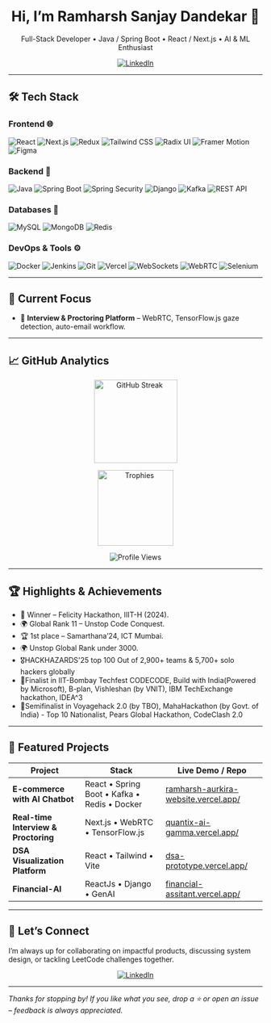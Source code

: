 <!-- ----------------------------------------------------- -->
<!--  Profile README – Ramharsh Dandekar                   -->
<!-- ----------------------------------------------------- -->

<h1 align="center">Hi, I’m Ramharsh Sanjay Dandekar 👋</h1>
<p align="center">
  Full-Stack Developer • Java / Spring Boot • React / Next.js • AI & ML Enthusiast
</p>

<div align="center">

[![LinkedIn](https://img.shields.io/badge/-LinkedIn-0A66C2?logo=linkedin&logoColor=white&style=for-the-badge)](https://www.linkedin.com/in/ramharsh-sanjay-dandekar)

</div>

---

## 🛠️ Tech Stack

### Frontend&nbsp;🌐
![React](https://img.shields.io/badge/React-61DAFB?logo=react&logoColor=white&style=flat)
![Next.js](https://img.shields.io/badge/Next.js-000000?logo=next.js&logoColor=white&style=flat)
![Redux](https://img.shields.io/badge/Redux-764ABC?logo=redux&logoColor=white&style=flat)
![Tailwind CSS](https://img.shields.io/badge/Tailwind-38B2AC?logo=tailwind-css&logoColor=white&style=flat)
![Radix UI](https://img.shields.io/badge/Radix_UI-2E2E2E?logo=data:image/svg+xml;base64,PHN2ZyB3aWR0aD0iMTIiIGhlaWdodD0iMTIiIHZpZXdCb3g9IjAgMCAxMiAxMiIgZmlsbD0ibm9uZSIgeG1sbnM9Imh0dHA6Ly93d3cudzMub3JnLzIwMDAvc3ZnIj48Y2lyY2xlIGN4PSI2IiBjeT0iNiIgcj0iNiIgZmlsbD0iI2ZmZiIvPjwvc3ZnPg==&logoColor=white&style=flat)
![Framer Motion](https://img.shields.io/badge/Framer_Motion-0055FF?logo=framer&logoColor=white&style=flat)
![Figma](https://img.shields.io/badge/Figma-F24E1E?logo=figma&logoColor=white&style=flat)

### Backend&nbsp;🔧
![Java](https://img.shields.io/badge/Java-ED8B00?logo=openjdk&logoColor=white&style=flat)
![Spring Boot](https://img.shields.io/badge/Spring_Boot-6DB33F?logo=spring-boot&logoColor=white&style=flat)
![Spring Security](https://img.shields.io/badge/Spring_Security-6DB33F?logo=spring&logoColor=white&style=flat)
![Django](https://img.shields.io/badge/Django-092E20?logo=django&logoColor=white&style=flat)
![Kafka](https://img.shields.io/badge/Apache_Kafka-231F20?logo=apache-kafka&logoColor=white&style=flat)
![REST API](https://img.shields.io/badge/REST_API-009688?logo=swagger&logoColor=white&style=flat)

### Databases&nbsp;💾
![MySQL](https://img.shields.io/badge/MySQL-4479A1?logo=mysql&logoColor=white&style=flat)
![MongoDB](https://img.shields.io/badge/MongoDB-47A248?logo=mongodb&logoColor=white&style=flat)
![Redis](https://img.shields.io/badge/Redis-DC382D?logo=redis&logoColor=white&style=flat)

### DevOps & Tools&nbsp;⚙️
![Docker](https://img.shields.io/badge/Docker-2496ED?logo=docker&logoColor=white&style=flat)
![Jenkins](https://img.shields.io/badge/Jenkins-D24939?logo=jenkins&logoColor=white&style=flat)
![Git](https://img.shields.io/badge/Git-F05032?logo=git&logoColor=white&style=flat)
![Vercel](https://img.shields.io/badge/Vercel-000000?logo=vercel&logoColor=white&style=flat)
![WebSockets](https://img.shields.io/badge/WebSockets-4E8EE5?logo=websocket&logoColor=white&style=flat)
![WebRTC](https://img.shields.io/badge/WebRTC-333333?logo=webrtc&logoColor=white&style=flat)
![Selenium](https://img.shields.io/badge/Selenium-43B02A?logo=selenium&logoColor=white&style=flat)

---

## 🚀 Current Focus

- 🎥 **Interview & Proctoring Platform** – WebRTC, TensorFlow.js gaze detection, auto-email workflow.

---

## 📈 GitHub Analytics


<p align="center">
  <img src="https://streak-stats.demolab.com?user=Ramharsh-aidev&theme=radical" alt="GitHub Streak" height="165">
</p>
<p align="center">
  <img src="https://github-profile-trophy.vercel.app/?username=Ramharsh-aidev&theme=algolia&column=7" alt="Trophies" height="150">
</p>
<p align="center">
  <img src="https://komarev.com/ghpvc/?username=Ramharsh-aidev&color=blueviolet&style=flat-square&label=Profile+Views" alt="Profile Views">
</p>

---

## 🏆 Highlights & Achievements

- 🥇 Winner – Felicity Hackathon, IIIT-H (2024).
- 🌍 Global Rank 11 – Unstop Code Conquest.
- 🏆 1st place – Samarthana’24, ICT Mumbai.
- 🌍 Unstop Global Rank under 3000.
- 🎖️HACKHAZARDS'25 top 100 Out of 2,900+ teams & 5,700+ solo hackers globally
- 🥈Finalist in IIT-Bombay Techfest CODECODE, Build with India(Powered by Microsoft), B-plan, Vishleshan (by VNIT), IBM TechExchange hackathon, IDEA^3
- 🥉Semifinalist in Voyagehack 2.0 (by TBO), MahaHackathon (by Govt. of India) - Top 10 Nationalist, Pears Global Hackathon, CodeClash 2.0

---

## 📂 Featured Projects

| Project | Stack | Live Demo / Repo |
| --- | --- | --- |
| **E-commerce with AI Chatbot** | React • Spring Boot • Kafka • Redis • Docker | [ramharsh-aurkira-website.vercel.app/](https://ramharsh-aurkira-website.vercel.app/) |
| **Real-time Interview & Proctoring** | Next.js • WebRTC • TensorFlow.js | [quantix-ai-gamma.vercel.app/](https://quantix-ai-gamma.vercel.app/) |
| **DSA Visualization Platform** | React • Tailwind • Vite | [dsa-prototype.vercel.app/](https://dsa-prototype.vercel.app/) |
| **Financial-AI** | ReactJs • Django • GenAI | [financial-assitant.vercel.app/](https://financial-assitant.vercel.app/) |

---

## 💬 Let’s Connect

I’m always up for collaborating on impactful products, discussing system design, or tackling LeetCode challenges together.

<div align="center">

[![LinkedIn](https://img.shields.io/badge/-LinkedIn-0A66C2?logo=linkedin&logoColor=white&style=for-the-badge)](https://www.linkedin.com/in/ramharsh-sanjay-dandekar)

</div>

---

*Thanks for stopping by! If you like what you see, drop a ⭐ or open an issue – feedback is always appreciated.*  
